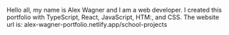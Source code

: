 Hello all, my name is Alex Wagner and I am a web developer.
I created this portfolio with TypeScript, React, JavaScript, HTM:, and CSS.
The website url is: alex-wagner-portfolio.netlify.app/school-projects
